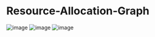 # Resource-Allocation-Graph
![image](https://user-images.githubusercontent.com/36243745/124396621-e79a6980-dd0a-11eb-80ac-0b447b25e165.png)
![image](https://user-images.githubusercontent.com/36243745/124396643-0698fb80-dd0b-11eb-87b1-c2a98ebcdbbe.png)
![image](https://user-images.githubusercontent.com/36243745/124396649-11ec2700-dd0b-11eb-8020-55a2bfddf51d.png)

